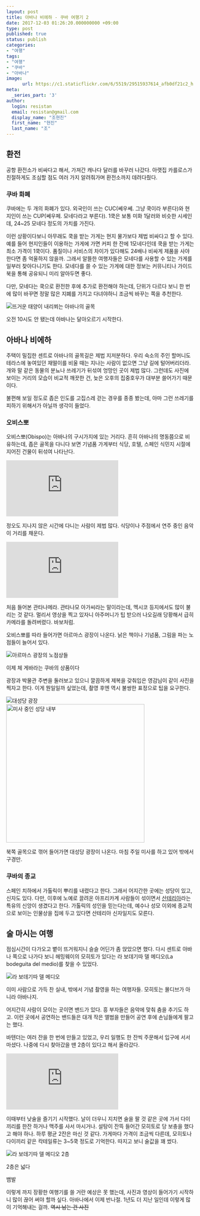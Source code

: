 ```yaml
---
layout: post
title: 아바나 비에하 - 쿠바 여행기 2
date: 2017-12-03 01:26:20.000000000 +09:00
type: post
published: true
status: publish
categories:
- "여행"
tags:
- "여행"
- "쿠바"
- "아바나"
image:
      url: https://c1.staticflickr.com/6/5519/29515937614_afb0df21c2_h.jpg
meta:
  _series_part: '3'
author:
  login: resistan
  email: resistan@gmail.com
  display_name: "조현진"
  first_name: "현진"
  last_name: "조"
---
```


## 환전

공항 환전소가 비싸다고 해서, 가져간 캐나다 달러를 바꾸러 나갔다. 아랫집 카를로스가 친절하게도 조심할 점도 여러 가지 알려줘가며 환전소까지 데려다줬다.

### 쿠바 화폐

쿠바에는 두 개의 화폐가 있다. 외국인이 쓰는 CUC(쎄우쎄. 그냥 쿡이라 부른다)와 현지인이 쓰는 CUP(쎄우페. 모네다라고 부른다). 1쿡은 보통 미화 1달러와 비슷한 시세인데, 24~25 모네다 정도의 가치를 가진다.

이런 상황이다보니 아무래도 쿡을 받는 가게는 현지 물가보다 제법 비싸다고 할 수 있다. 예를 들어 현지인들이 이용하는 가게에 가면 커피 한 잔에 1모네다인데 쿡을 받는 가게는 최소 가격이 1쿡이다. 품질이나 서비스의 차이가 있다해도 24배나 비싸게 제품을 사야한다면 좀 억울하지 않을까. 그래서 알뜰한 여행자들은 모네다를 사용할 수 있는 가게를 일부러 찾아다니기도 한다. 모네다를 쓸 수 있는 가게에 대한 정보는 커뮤니티나 가이드북을 통해 공유되니 미리 알아두면 좋다.

다만, 모네다는 쿡으로 환전한 후에 추가로 환전해야 하는데, 단위가 다르다 보니 한 번에 많이 바꾸면 정말 많은 지폐를 가지고 다녀야하니 조금씩 바꾸는 쪽을 추천한다.

<div class="imageCaption alignCenter">
<img src="https://c1.staticflickr.com/8/7761/29515937944_40842d3a9f_h.jpg" alt="뜨거운 태양이 내리쬐는 아바나의 골목">
<p>오전 10시도 안 됐는데 아바나는 달아오르기 시작한다.</p>
</div>

## 아바나 비에하

주택이 밀집한 센트로 아바나의 골목길은 제법 지저분하다. 우리 숙소의 주인 할머니도 테라스에 놓여있던 재떨이를 비울 때는 지나는 사람이 없으면 그냥 길에 털어버리더라. 개와 말 같은 동물의 분뇨나 쓰레기가 뒤섞여 엉망인 곳이 제법 많다. 그런데도 사진에 보이는 거리의 모습이 비교적 깨끗한 건, 늦은 오후의 집중호우가 대부분 쓸어가기 때문이다.

불편해 보일 정도로 좁은 인도를 고집스레 걷는 경우를 종종 봤는데, 아마 그런 쓰레기를 피하기 위해서가 아닐까 생각이 들었다.

### 오비스뽀

오비스뽀(Obispo)는 아바나의 구시가지에 있는 거리다. 흔히 아바나의 명동쯤으로 비유하는데, 좁은 골목을 다니다 보면 기념품 가게부터 식당, 호텔, 스페인 식민지 시절에 지어진 건물이 뒤섞여 나타난다.

<div class="movieFull">
<iframe src="https://www.youtube.com/embed/8aZNdeHGcm8" frameborder="0" allowfullscreen ></iframe>
</div>

정오도 지나지 않은 시간에 다니는 사람이 제법 많다. 식당이나 주점에서 연주 중인 음악이 거리를 채운다.

<div class="movieFull">
<iframe src="https://www.youtube.com/embed/GvajNKOZWaE?rel=0" frameborder="0" allowfullscreen></iframe>
</div>

처음 들어본 관타나메라. 관타나모 아가씨라는 말이라는데, 멕시코 등지에서도 많이 불리는 것 같다. 멀리서 영상을 찍고 있자니 아주머니가 팁 받으러 나오길래 당황해서 급히 카메라를 돌려버렸다. 바보처럼.

오비스뽀를 따라 들어가면 아르마스 광장이 나온다. 낡은 책이나 기념품, 그림을 파는 노점들이 늘어서 있다.

<div class="imageCaption alignCenter">
<img src="https://lh3.googleusercontent.com/b1sEU7ekhy259g00ilRX1taEWjfIOhXP4UYR2opLmIvZ59q_y3oaNWOGkKo_zY_y2CCaSyP0V2bHoJtEz9ylpackLpyiyW-FWCL-D39ffEgKX69cDpDWfda1xYgNjXrfRbk_9gTCj0av2cQxxGxX_jk90-vJlYojFaXWlpgwPOAprJwV2UDl3XA9bi9195pfXaqOqKFafHVMOPIEbdfgzDIIzV1-mN4GZBS2wmBuKKX07Iw07QisMh4HKJW23yIhBCVLPUJos-9gvqkgVh0cKtitPj9IQJUGqL2AGzMGeEJj0w7tTCBk3MQ2LMdm9TbC3VTdmICJy9MXbRuMEIpf1sOwCtbKSKLnk-4oWN7uNDMhM4g7qZYXh0x5pVUy03xcu5LmcYPzEMZdqwrAjZsjOld-lCpUx49IAoyGBAt1dQ1uv_prliBqiyboEmjJFRN090X26gPCCNw3IkQQbTjf-UDHRvFWcvcFSYc40aqjrOYu6mItQ7kwjXLnVypVTKDXXmHDUI9_8N31vfISKUqrWfbFThKl8mSd23aTm9ulXXVUdmUaqkgcsjDXGpF77HxU6snUooF3W1wI2P35EH7QW-xqfVbSWG7WAokm7GYt4y88dxEs2gkkyqOcXyOCDrJz7OcYTr1JuOBDuQB31f3kBxyYYDIZmvJv0ERy=w1636-h1095-no" alt="아르마스 광장의 노점상들">
<p>이제 체 게바라는 쿠바의 상품이다</p>
</div>

광장과 박물관 주변을 둘러보고 있으니 깔끔하게 제복을 갖춰입은 영감님이 같이 사진을 찍자고 한다. 이게 뭔일일까 싶었는데, 촬영 후엔 역시 불쌍한 표정으로 팁을 요구한다.

<div class="alignCenter">
	<img src="https://lh3.googleusercontent.com/-DWpm014E-F713ifTbPu_tCZ3D3JPVIA5fcZu0dXM7w6L-EpyHx-EuhGMDg3ISe70hPI_ZQU53eIYIJrIWAQYVfJT_TBp8v8Mthnju33Yb2pBDA4XUocbC6nvbekpHeCRys55_wfqZjeE6y9cCizCp5LMwrZ48cU8y4ZeoG5b-9PRAZOYmn0_qdrIpBKKf7QOQQdCZnXVWSU9EYF4dlWtfdSfjIHs4wqsaCzSjVYUztuj2TqWU1rTnKMwYEogJBlej3EueAD5wl46dJUE5LB1PHOrUvJ2zqf24GwXoRD2ro1AsaO-JA6CbES6C1YOH50WRoIJgve0xLnyW0FPSxGHGpTogpkqi8_1ZtbYc8SXbzc9Rab5VQ6wEgFACMMxO4znp6k6GPSVJbTyWrrnEtZz8oPtUWPilUj_MMa7GjeX8oF7GOeK6ZGh6irmlHWSXIXu0lySo-g1ApzES4JTYWuwWXjOlk6exA4uibX1KtGt3Awy5W9imgtJzYTXvkI9wGOGZ7-mqmtY8-Oaq06QPu9hbWYj2yGRNvpnNNVZmRqABE9AfNObHME1bYliDitzqctN0PhTB3FUKOipTzPt4vDmNawO_mhXiSf826pQvTqPks=w1636-h1093-no" alt="대성당 광장">
</div>

<div class="boxed alignRight">
<img src="https://c1.staticflickr.com/6/5586/30059954881_815a7b122e_h.jpg" width="370" alt="미사 중인 성당 내부">
</div>

북쪽 골목으로 꺾어 들어가면 대성당 광장이 나온다. 마침 주일 미사를 하고 있어 밖에서 구경만.

### 쿠바의 종교

스페인 치하에서 가톨릭이 뿌리를 내렸다고 한다. 그래서 어지간한 곳에는 성당이 있고, 신자도 있다. 다만, 이후에 노예로 끌려온 아프리카계 사람들이 섞이면서 <a href="https://ko.wikipedia.org/wiki/%EC%82%B0%ED%85%8C%EB%A6%AC%EC%95%84" target="_blank" title="새창">산테리아</a>라는 특유의 신앙이 생겼다고 한다. 가톨릭의 성인을 믿는다는데, 예수나 성모 이외에 종교적으로 보이는 인물상을 집에 두고 있다면 산테리아 신자일지도 모른다.

## 술 마시는 여행

점심시간이 다가오고 볕이 뜨거워지니 슬슬 어딘가 좀 앉았으면 했다. 다시 센트로 아바나 쪽으로 나가다 보니 헤밍웨이의 모히토가 있다는 라 보데기따 델 메디오(La bodeguita del medio)를 찾을 수 있었다.

<div class="alignCenter">
	<img src="https://c1.staticflickr.com/6/5284/30109421106_1002fd4006_h.jpg" alt="라 보데기따 델 메디오">
</div>

이미 사람으로 가득 찬 실내, 밖에서 기념 촬영을 하는 여행자들. 모히토는 몰디브가 아니라 아바나지.

어지간히 사람이 모이는 곳이면 밴드가 있다. 흥 부자들은 음악에 맞춰 춤을 추기도 하고. 이런 곳에서 공연하는 밴드들은 대개 작은 앨범을 만들어 공연 후에 손님들에게 팔고는 했다.

바텐더는 여러 잔을 한 번에 만들고 있었고, 우리 일행도 한 잔씩 주문해서 입구에 서서 마셨다. 나중에 다시 찾아갔을 땐 2층이 있다고 해서 올라갔다.

<div class="movieFull">
<iframe src="https://www.youtube.com/embed/-33rYEu00uU" frameborder="0" allowfullscreen></iframe>
</div>

이때부터 낮술을 즐기기 시작했다. 날이 더우니 지치면 술을 팔 것 같은 곳에 가서 다이끼리를 한잔 하거나 맥주를 사서 마시거나. 설탕이 잔뜩 들어간 모히토로 당 보충을 했다고 해야 하나. 하루 평균 2잔은 마신 것 같다. 가게마다 가격이 조금씩 다른데, 모히토나 다이끼리 같은 칵테일류는 3~5쿡 정도로 기억한다. 따지고 보니 술값을 꽤 썼다.

<div class="imageCaption alignCenter">
	<img src="https://c1.staticflickr.com/6/5571/29620771654_3f8435ec2c_h.jpg" alt="라 보데기따 델 메디오 2층">
	<p>2층은 넓다</p>
</div>

뱀발

이렇게 까지 장황한 여행기를 쓸 거란 예상은 못 했는데, 사진과 영상이 들어가기 시작하니 많이 끊어 써야 할까 싶다. 아바나에서 이제 반나절. 1년도 더 지난 일인데 이렇게 많이 기억해내는 걸까. <del>역시 남는 건 사진</del>